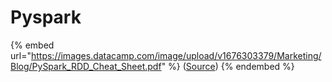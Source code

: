# Pyspark



{% embed url="https://images.datacamp.com/image/upload/v1676303379/Marketing/Blog/PySpark_RDD_Cheat_Sheet.pdf" %}
([Source](https://images.datacamp.com/image/upload/v1676303379/Marketing/Blog/PySpark\_RDD\_Cheat\_Sheet.pdf))
{% endembed %}
